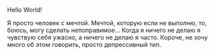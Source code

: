 Hello World!

Я просто человек с мечтой. 
Мечтой, которую если не выполню, то, боюсь, могу сделать непоправимое... 
Когда я ничего не делаю я чувствую себя ужасно, а ничего не делаю я часто. 
Короче, не хочу много об этом говорить, просто депрессивный тип.
